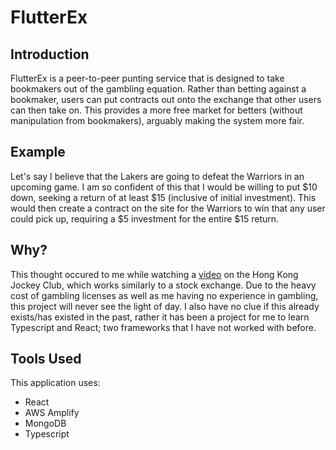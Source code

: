 # FlutterEx

## Introduction
FlutterEx is a peer-to-peer punting service that is designed to take bookmakers out of the gambling equation. Rather than betting against a bookmaker, users can put contracts out onto the exchange that other users can then take on. This provides a more free market for betters (without manipulation from bookmakers), arguably making the system more fair.

## Example
Let's say I believe that the Lakers are going to defeat the Warriors in an upcoming game. I am so confident of this that I would be willing to put $10 down, seeking a return of at least $15 (inclusive of initial investment).
This would then create a contract on the site for the Warriors to win that any user could pick up, requiring a $5 investment for the entire $15 return.

## Why?
This thought occured to me while watching a [video](https://www.youtube.com/watch?v=efBG1YfuNhg) on the Hong Kong Jockey Club, which works similarly to a stock exchange. Due to the heavy cost of gambling licenses as well as me having no experience in gambling, this project will never see the light of day. I also have no clue if this already exists/has existed in the past, rather it has been a project for me to learn Typescript and React; two frameworks that I have not worked with before.

## Tools Used
This application uses:
* React
* AWS Amplify
* MongoDB
* Typescript